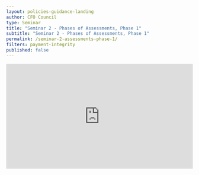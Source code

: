 ```yaml
---
layout: policies-guidance-landing
author: CFO Council
type: Seminar
title: "Seminar 2 - Phases of Assessments, Phase 1"
subtitle: "Seminar 2 - Phases of Assessments, Phase 1"
permalink: /seminar-2-assessments-phase-1/
filters: payment-integrity
published: false
---
```


<div style="padding:56.25% 0 0 0;position:relative;"><iframe src="https://player.vimeo.com/video/559128215?title=0&byline=0&portrait=0" style="position:absolute;top:0;left:0;width:100%;height:100%;" frameborder="0" allow="autoplay; fullscreen; picture-in-picture" allowfullscreen></iframe></div><script src="https://player.vimeo.com/api/player.js"></script>
